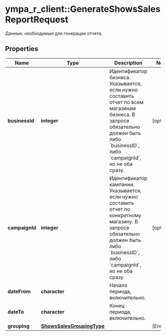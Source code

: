 # ympa_r_client::GenerateShowsSalesReportRequest

Данные, необходимые для генерации отчета.

## Properties
Name | Type | Description | Notes
------------ | ------------- | ------------- | -------------
**businessId** | **integer** | Идентификатор бизнеса.  Указывается, если нужно составить отчет по всем магазинам бизнеса. В запросе обязательно должен быть либо &#x60;businessID&#x60;, либо &#x60;campaignId&#x60;, но не оба сразу.  | [optional] 
**campaignId** | **integer** | Идентификатор кампании.  Указывается, если нужно составить отчет по конкретному магазину. В запросе обязательно должен быть либо &#x60;businessID&#x60;, либо &#x60;campaignId&#x60;, но не оба сразу.  | [optional] 
**dateFrom** | **character** | Начало периода, включительно. | 
**dateTo** | **character** | Конец периода, включительно. | 
**grouping** | [**ShowsSalesGroupingType**](ShowsSalesGroupingType.md) |  | [Enum: ] 


